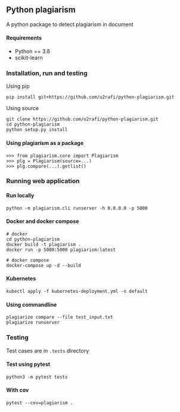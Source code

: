 ## Python plagiarism
A python package to detect plagiarism in document

#### Requirements
* Python == 3.8
* scikit-learn

### Installation, run and testing

Using pip

```
pip install git+https://github.com/u2rafi/python-plagiarism.git
```

Using source

```
git clone https://github.com/u2rafi/python-plagiarism.git
cd python-plagiarism
python setup.py install
```

#### Using plagiarism as a package
```
>>> from plagiarism.core import Plagiarism
>>> plg = Plagiarism(source=...)
>>> plg.compare(...).getlist()
```

### Running web application

#### Run locally 
```
python -m plagiarism.cli runserver -h 0.0.0.0 -p 5000
```

#### Docker and docker compose

```
# docker 
cd python-plagiarism
docker build -t plagiarism .
docker run -p 5000:5000 plagiarism:latest

# docker compose
docker-compose up -d --build
```

#### Kubernetes
```
kubectl apply -f kubernetes-deployment.yml -n default
```

#### Using commandline
```
plagiarize compare --file test_input.txt
plagiarize runserver
```

### Testing

Test cases are in `.tests` directory

#### Test using pytest

```
python3 -m pytest tests
```

#### With cov
```
pytest --cov=plagiarism .
```